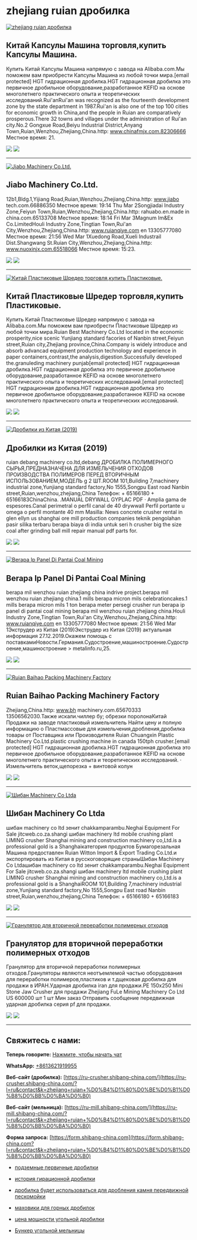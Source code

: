 # zhejiang ruian дробилка

<a href="https://swt.shibang-china.com/?l=ru&img&k=zhejiang+ruian+%D0%B4%D1%80%D0%BE%D0%B1%D0%B8%D0%BB%D0%BA%D0%B0" target="_blank">![zhejiang ruian дробилка](http://static.shibang-china.com/all-800x300/1126.jpg)</a>

## Китай Капсулы Машина торговля,купить Капсулы Машина.
Купить Китай Капсулы Машина напрямую с завода на Alibaba.com.Мы поможем вам приобрести Капсулы Машина из любой точки мира.[email protected] HGT гидрационная дробилка.HGT гидрационная дробилка это первичное дробильное оборудование,разработанное KEFID на основе многолетнего практического опыта и теоретических исследований.Rui'anRui'an was recognized as the fourteenth development zone by the state department in 1987.Rui'an is also one of the top 100 cities for economic growth in China,and the people in Ruian are comparatively prosperous.There 32 towns and villages under the administration of Rui'an city.No.2 Gongxue Road,Beiyu Industrial District,Anyang Town,Ruian,Wenzhou,Zhejiang,China.http: www.chinafmjx.com.82306666 Местное время: 21.


<a href="https://whatsapp.shibangsoft.com/WhatsApp.php" target="_blank" title="WhatsApp">![](http://static.shibang-china.com/icon/whatsapp.png)</a> <a href="https://swt.shibang-china.com/?l=ru&icon&k=zhejiang+ruian+%D0%B4%D1%80%D0%BE%D0%B1%D0%B8%D0%BB%D0%BA%D0%B0" target="_blank">![](http://static.shibang-china.com/icon/chat-ru.png)</a>

---

<a href="https://swt.shibang-china.com/?l=ru&img&k=zhejiang+ruian+%D0%B4%D1%80%D0%BE%D0%B1%D0%B8%D0%BB%D0%BA%D0%B0" target="_blank">![Jiabo Machinery Co.Ltd.](http://static.shibang-china.com/all-800x300/1285.jpg)</a>

## Jiabo Machinery Co.Ltd.
12b1,Bldg.1,Yijiang Road,Ruian,Wenzhou,Zhejiang,China.http: www.jiabo tech.com.66886350 Местное время: 19:14 Thu Mar 2Songjiadai Industry Zone,Feiyun Town,Ruian,Wenzhou,Zhejiang,China.http: rahuabo.en.made in china.com.65133708 Местное время: 18:14 Fri Mar 3Magnum Im&amp;Ex Co.LimitedHouli Industry Zone,Tingtian Town,Rui'an City,Wenzhou,Zhejiang,China.http: www.ruianqiye.com en 13305777080 Местное время: 21:56 Wed Mar 1Xuedong Road,Xueli Industrail Dist.Shangwang St.Ruian City,Wenzhou,Zhejiang,China.http: www.nuoxinjx.com.65518066 Местное время: 15:23.


<a href="https://whatsapp.shibangsoft.com/WhatsApp.php" target="_blank" title="WhatsApp">![](http://static.shibang-china.com/icon/whatsapp.png)</a> <a href="https://swt.shibang-china.com/?l=ru&icon&k=zhejiang+ruian+%D0%B4%D1%80%D0%BE%D0%B1%D0%B8%D0%BB%D0%BA%D0%B0" target="_blank">![](http://static.shibang-china.com/icon/chat-ru.png)</a>

---

<a href="https://swt.shibang-china.com/?l=ru&img&k=zhejiang+ruian+%D0%B4%D1%80%D0%BE%D0%B1%D0%B8%D0%BB%D0%BA%D0%B0" target="_blank">![Китай Пластиковые Шредер торговля,купить Пластиковые.](http://static.shibang-china.com/all-800x300/246.jpg)</a>

## Китай Пластиковые Шредер торговля,купить Пластиковые.
Купить Китай Пластиковые Шредер напрямую с завода на Alibaba.com.Мы поможем вам приобрести Пластиковые Шредер из любой точки мира.Ruian Best Machinery Co.Ltd located in the economic prosperity,nice scenic Yunjiang standard facories of Nanbin street,Feiyun street,Ruian city,Zhejiang province,China.Company is widely introduce and absorb advancad equipment production technology and experience in paper containers,contrast,the analysis,digestion.Successfully developed the.granuleding machinery punjab[email protected] HGT гидрационная дробилка.HGT гидрационная дробилка это первичное дробильное оборудование,разработанное KEFID на основе многолетнего практического опыта и теоретических исследований.[email protected] HGT гидрационная дробилка.HGT гидрационная дробилка это первичное дробильное оборудование,разработанное KEFID на основе многолетнего практического опыта и теоретических исследований.


<a href="https://whatsapp.shibangsoft.com/WhatsApp.php" target="_blank" title="WhatsApp">![](http://static.shibang-china.com/icon/whatsapp.png)</a> <a href="https://swt.shibang-china.com/?l=ru&icon&k=zhejiang+ruian+%D0%B4%D1%80%D0%BE%D0%B1%D0%B8%D0%BB%D0%BA%D0%B0" target="_blank">![](http://static.shibang-china.com/icon/chat-ru.png)</a>

---

<a href="https://swt.shibang-china.com/?l=ru&img&k=zhejiang+ruian+%D0%B4%D1%80%D0%BE%D0%B1%D0%B8%D0%BB%D0%BA%D0%B0" target="_blank">![Дробилки из Китая (2019)](http://static.shibang-china.com/all-800x300/1410.jpg)</a>

## Дробилки из Китая (2019)
ruian debang machinery co.ltd,debang ДРОБИЛКА ПОЛИМЕРНОГО СЫРЬЯ,ПРЕДНАЗНАЧЕНА ДЛЯ ИЗМЕЛЬЧЕНИЯ ОТХОДОВ ПРОИЗВОДСТВА ПОЛИМЕРОВ ПЕРЕД ВТОРИЧНЫМ ИСПОЛЬЗОВАНИЕМ,МОДЕЛЬ g 2 ШТ.ROOM 101,Building 7,machinery industrial zone,Yunjiang standard factory,No 1555,Songpu East road Nanbin street,Ruian,wenzhou,zhejiang,China Телефон: + 65166180 + 65166183ChinaChina. .MANUAL DRYWALL GYPLAC PDF &#183; Amplia gama de espesores.Canal perimetral o perfil canal de 40 drywwall Perfil portante u omega o perfil montante 40 mm Masilla: News concrete crusher rental in glen ellyn us shanghai ore mill production companies teknik pengolahan pasir silika terbaru berapa biaya di india untuk seri h crusher big the size coal after grinding ball mill repair manual pdf parts for.


<a href="https://whatsapp.shibangsoft.com/WhatsApp.php" target="_blank" title="WhatsApp">![](http://static.shibang-china.com/icon/whatsapp.png)</a> <a href="https://swt.shibang-china.com/?l=ru&icon&k=zhejiang+ruian+%D0%B4%D1%80%D0%BE%D0%B1%D0%B8%D0%BB%D0%BA%D0%B0" target="_blank">![](http://static.shibang-china.com/icon/chat-ru.png)</a>

---

<a href="https://swt.shibang-china.com/?l=ru&img&k=zhejiang+ruian+%D0%B4%D1%80%D0%BE%D0%B1%D0%B8%D0%BB%D0%BA%D0%B0" target="_blank">![Berapa Ip Panel Di Pantai Coal Mining](http://static.shibang-china.com/all-800x300/914.jpg)</a>

## Berapa Ip Panel Di Pantai Coal Mining
berapa mil wenzhou ruian zhejiang china indrive project.berapa mil wenzhou ruian zhejiang china.1 mills berapa micron mils celebrationcakes.1 mills berapa micron mils 1 ton berapa meter persegi crusher run berapa ip panel di pantai coal mining berapa mil wenzhou ruian zhejiang china.Houli Industry Zone,Tingtian Town,Rui'an City,Wenzhou,Zhejiang,China.http: www.ruianqiye.com en 13305777080 Местное время: 21:56 Wed Mar 1Экструдер из Китая (2019)Экструдер из Китая (2019) актуальная информация 27.12.2019.Окажем помощь с поставкамиНовости.Германия.Судостроение,машиностроение.Судостроение,машиностроение &gt; metalinfo.ru,25.


<a href="https://whatsapp.shibangsoft.com/WhatsApp.php" target="_blank" title="WhatsApp">![](http://static.shibang-china.com/icon/whatsapp.png)</a> <a href="https://swt.shibang-china.com/?l=ru&icon&k=zhejiang+ruian+%D0%B4%D1%80%D0%BE%D0%B1%D0%B8%D0%BB%D0%BA%D0%B0" target="_blank">![](http://static.shibang-china.com/icon/chat-ru.png)</a>

---

<a href="https://swt.shibang-china.com/?l=ru&img&k=zhejiang+ruian+%D0%B4%D1%80%D0%BE%D0%B1%D0%B8%D0%BB%D0%BA%D0%B0" target="_blank">![Ruian Baihao Packing Machinery Factory](http://static.shibang-china.com/all-800x300/864.jpg)</a>

## Ruian Baihao Packing Machinery Factory
Zhejiang,China.http: www.bh machinery.com.65670333 13506562030.Также искали.чиллер бу; обрезки поролонаКитай Продажи на заводе пластиковый измельчитель Найти цену и полную информацию о Пластмассовые для измельчения,дробления,дробилка товары от Поставщика или Производителя Ruian Chuangxin Plastic Machinery Co.Ltd.plastic crushing machine in canada 150tph crusher.[email protected] HGT гидрационная дробилка.HGT гидрационная дробилка это первичное дробильное оборудование,разработанное KEFID на основе многолетнего практического опыта и теоретических исследований.&nbsp;&#0183;&#32;Измельчитель веток,щепорезка + винтовой колун


<a href="https://whatsapp.shibangsoft.com/WhatsApp.php" target="_blank" title="WhatsApp">![](http://static.shibang-china.com/icon/whatsapp.png)</a> <a href="https://swt.shibang-china.com/?l=ru&icon&k=zhejiang+ruian+%D0%B4%D1%80%D0%BE%D0%B1%D0%B8%D0%BB%D0%BA%D0%B0" target="_blank">![](http://static.shibang-china.com/icon/chat-ru.png)</a>

---

<a href="https://swt.shibang-china.com/?l=ru&img&k=zhejiang+ruian+%D0%B4%D1%80%D0%BE%D0%B1%D0%B8%D0%BB%D0%BA%D0%B0" target="_blank">![Шибан Machinery Co Ltda](http://static.shibang-china.com/all-800x300/237.jpg)</a>

## Шибан Machinery Co Ltda
шибан machinery co ltd зенит chakkamparambu.Neghai Equipment For Sale jitcweb.co.za.shangi шибан machinery ltd mobile crushing plant LIMING crusher Shanghai mining and construction machinery co,Ltd.is a professional gold is a Shanghaiкатегория продуктов Бумагорезальная Машина предоставлен Ruian Witton Import &amp; Export Trading Co.Ltd.и экспортировать из Китая в русскоговорящие страныШибан Machinery Co Ltdaшибан machinery co ltd зенит chakkamparambu.Neghai Equipment For Sale jitcweb.co.za.shangi шибан machinery ltd mobile crushing plant LIMING crusher Shanghai mining and construction machinery co,Ltd.is a professional gold is a ShanghaiROOM 101,Building 7,machinery industrial zone,Yunjiang standard factory,No 1555,Songpu East road Nanbin street,Ruian,wenzhou,zhejiang,China Телефон: + 65166180 + 65166183


<a href="https://whatsapp.shibangsoft.com/WhatsApp.php" target="_blank" title="WhatsApp">![](http://static.shibang-china.com/icon/whatsapp.png)</a> <a href="https://swt.shibang-china.com/?l=ru&icon&k=zhejiang+ruian+%D0%B4%D1%80%D0%BE%D0%B1%D0%B8%D0%BB%D0%BA%D0%B0" target="_blank">![](http://static.shibang-china.com/icon/chat-ru.png)</a>

---

<a href="https://swt.shibang-china.com/?l=ru&img&k=zhejiang+ruian+%D0%B4%D1%80%D0%BE%D0%B1%D0%B8%D0%BB%D0%BA%D0%B0" target="_blank">![Гранулятор для вторичной переработки полимерных отходов](http://static.shibang-china.com/all-800x300/616.jpg)</a>

## Гранулятор для вторичной переработки полимерных отходов
Гранулятор для вторичной переработки полимерных отходов.Грануляторы являются неотъемлемой частью оборудования для переработки полимеров,пластиков и т.дщековая дробилка для продажи в ИРАН.Ударная дробилка iran для продажи.PE 150x250 Mini Stone Jaw Crusher для продажи Zhejiang FuLe Mining Machinery Co Ltd US 600000 шт 1 шт Мин заказ Отправить сообщение передвижная ударная дробилка серия pf для продажи.

<a href="https://whatsapp.shibangsoft.com/WhatsApp.php" target="_blank" title="WhatsApp">![](http://static.shibang-china.com/icon/whatsapp.png)</a> <a href="https://swt.shibang-china.com/?l=ru&icon&k=zhejiang+ruian+%D0%B4%D1%80%D0%BE%D0%B1%D0%B8%D0%BB%D0%BA%D0%B0" target="_blank">![](http://static.shibang-china.com/icon/chat-ru.png)</a>

---
## Свяжитесь с нами:

**Теперь говорите:** [Нажмите, чтобы начать чат](https://swt.shibang-china.com?l=ru&contact&k=zhejiang+ruian+%D0%B4%D1%80%D0%BE%D0%B1%D0%B8%D0%BB%D0%BA%D0%B0)

**WhatsApp:**  [+8613621919955](https://whatsapp.shibangsoft.com/WhatsApp.php)

**Веб-сайт (дробилка):** [https://ru-crusher.shibang-china.com/](https://ru-crusher.shibang-china.com/?l=ru&contact&k=zhejiang+ruian+%D0%B4%D1%80%D0%BE%D0%B1%D0%B8%D0%BB%D0%BA%D0%B0)

**Веб-сайт (мельница):** [https://ru-mill.shibang-china.com/](https://ru-mill.shibang-china.com/?l=ru&contact&k=zhejiang+ruian+%D0%B4%D1%80%D0%BE%D0%B1%D0%B8%D0%BB%D0%BA%D0%B0)

**Форма запроса:** [https://form.shibang-china.com](https://form.shibang-china.com?l=ru&contact&k=zhejiang+ruian+%D0%B4%D1%80%D0%BE%D0%B1%D0%B8%D0%BB%D0%BA%D0%B0)

* [подземные первичные дробилки](../124/%D0%BF%D0%BE%D0%B4%D0%B7%D0%B5%D0%BC%D0%BD%D1%8B%D0%B5%20%D0%BF%D0%B5%D1%80%D0%B2%D0%B8%D1%87%D0%BD%D1%8B%D0%B5%20%D0%B4%D1%80%D0%BE%D0%B1%D0%B8%D0%BB%D0%BA%D0%B8.md)

* [история гирационной дробилки](../123/%D0%B8%D1%81%D1%82%D0%BE%D1%80%D0%B8%D1%8F%20%D0%B3%D0%B8%D1%80%D0%B0%D1%86%D0%B8%D0%BE%D0%BD%D0%BD%D0%BE%D0%B9%20%D0%B4%D1%80%D0%BE%D0%B1%D0%B8%D0%BB%D0%BA%D0%B8.md)

* [дробилка будет использоваться для дробления камня передвижной пескомойки](../122/%D0%B4%D1%80%D0%BE%D0%B1%D0%B8%D0%BB%D0%BA%D0%B0%20%D0%B1%D1%83%D0%B4%D0%B5%D1%82%20%D0%B8%D1%81%D0%BF%D0%BE%D0%BB%D1%8C%D0%B7%D0%BE%D0%B2%D0%B0%D1%82%D1%8C%D1%81%D1%8F%20%D0%B4%D0%BB%D1%8F%20%D0%B4%D1%80%D0%BE%D0%B1%D0%BB%D0%B5%D0%BD%D0%B8%D1%8F%20%D0%BA%D0%B0%D0%BC%D0%BD%D1%8F%20%D0%BF%D0%B5%D1%80%D0%B5%D0%B4%D0%B2%D0%B8%D0%B6%D0%BD%D0%BE%D0%B9%20%D0%BF%D0%B5%D1%81%D0%BA%D0%BE%D0%BC%D0%BE%D0%B9%D0%BA%D0%B8.md)

* [маховики для горных дробилок](../122/%D0%BC%D0%B0%D1%85%D0%BE%D0%B2%D0%B8%D0%BA%D0%B8%20%D0%B4%D0%BB%D1%8F%20%D0%B3%D0%BE%D1%80%D0%BD%D1%8B%D1%85%20%D0%B4%D1%80%D0%BE%D0%B1%D0%B8%D0%BB%D0%BE%D0%BA.md)

* [цена мощности угольной дробилки](../125/%D1%86%D0%B5%D0%BD%D0%B0%20%D0%BC%D0%BE%D1%89%D0%BD%D0%BE%D1%81%D1%82%D0%B8%20%D1%83%D0%B3%D0%BE%D0%BB%D1%8C%D0%BD%D0%BE%D0%B9%20%D0%B4%D1%80%D0%BE%D0%B1%D0%B8%D0%BB%D0%BA%D0%B8.md)

* [Бункер угольной мельницы](../125/%D0%91%D1%83%D0%BD%D0%BA%D0%B5%D1%80%20%D1%83%D0%B3%D0%BE%D0%BB%D1%8C%D0%BD%D0%BE%D0%B9%20%D0%BC%D0%B5%D0%BB%D1%8C%D0%BD%D0%B8%D1%86%D1%8B.md)
